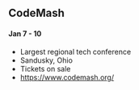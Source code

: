 ## CodeMash
#### Jan 7 - 10

- Largest regional tech conference
- Sandusky, Ohio
- Tickets on sale
- https://www.codemash.org/
